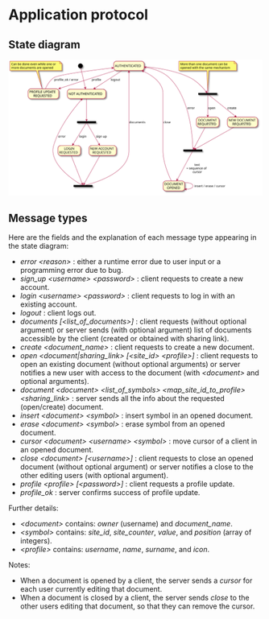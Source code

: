 # Application protocol

## State diagram
![](plantuml/protocol.svg)

## Message types
Here are the fields and the explanation of each message type appearing in the state diagram:
- *error \<reason>* : either a runtime error due to user input or a programming error due to bug.
- *sign_up \<username> \<password>* : client requests to create a new account.
- *login \<username> \<password>* : client requests to log in with an existing account.
- *logout* : client logs out.
- *documents [\<list_of_documents>]* : client requests (without optional argument) or server sends (with optional argument) list of documents accessible by the client (created or obtained with sharing link).
- *create \<document_name>* : client requests to create a new document.
- *open \<document|sharing_link> [\<site_id> \<profile>]* : client requests to open an existing document (without optional arguments) or server notifies a new user with access to the document (with *\<document>* and optional arguments).
- *document \<document> \<list_of_symbols> \<map_site_id_to_profile> \<sharing_link>* : server sends all the info about the requested (open/create) document.
- *insert \<document> \<symbol>* : insert symbol in an opened document.
- *erase \<document> \<symbol>* : erase symbol from an opened document.
- *cursor \<document> \<username> \<symbol>* : move cursor of a client in an opened document.
- *close \<document> [\<username>]* : client requests to close an opened document (without optional argument) or server notifies a close to the other editing users (with optional argument).
- *profile \<profile> [\<password>]* : client requests a profile update.
- *profile_ok* : server confirms success of profile update.

Further details:
- *\<document>* contains: *owner* (username) and *document_name*.
- *\<symbol>* contains: *site_id*, *site_counter*, *value*, and *position* (array of integers).
- *\<profile>* contains: *username*, *name*, *surname*, and *icon*.

Notes:
- When a document is opened by a client, the server sends a *cursor* for each user currently editing that document.
- When a document is closed by a client, the server sends *close* to the other users editing that document, so that they can remove the cursor.
